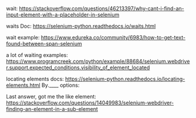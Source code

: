 wait: 
https://stackoverflow.com/questions/46213397/why-cant-i-find-an-input-element-with-a-placeholder-in-selenium

waits Doc: 
https://selenium-python.readthedocs.io/waits.html

wait example: 
https://www.edureka.co/community/6983/how-to-get-text-found-between-span-selenium

a lot of waiting examples: 
https://www.programcreek.com/python/example/88684/selenium.webdriver.support.expected_conditions.visibility_of_element_located

locating elements docs: https://selenium-python.readthedocs.io/locating-elements.html
By.____ options: 

Last answer, got me the like element: 
https://stackoverflow.com/questions/14049983/selenium-webdriver-finding-an-element-in-a-sub-element